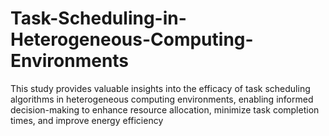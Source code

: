 # Task-Scheduling-in-Heterogeneous-Computing-Environments
This study provides valuable insights into the efficacy of task scheduling algorithms in heterogeneous computing environments, enabling informed decision-making to enhance resource allocation, minimize task completion times, and improve energy efficiency
